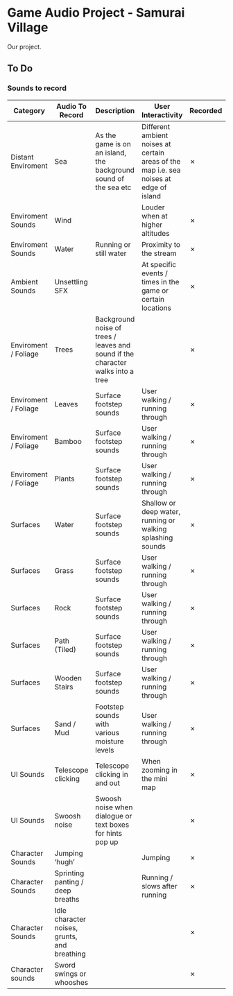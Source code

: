 # Game Audio Project - Samurai Village

Our project.

## To Do

### Sounds to record

| Category             | Audio To Record                              | Description                                                                     | User Interactivity                                                                     | Recorded | Implemented |
| -------------------- | -------------------------------------------- | ------------------------------------------------------------------------------- | -------------------------------------------------------------------------------------- | -------- | ----------- |
| Distant Enviroment   | Sea                                          | As the game is on an island, the background sound of the sea etc                | Different ambient noises at certain areas of the map i.e. sea noises at edge of island | &cross;      | &cross;         |
| Enviroment Sounds    | Wind                                         |                                                                                 | Louder when at higher altitudes                                                        | &cross;      | &cross;         |
| Enviroment Sounds    | Water                                        | Running or still water                                                          | Proximity to the stream                                                                | &cross;      | &cross;         |
| Ambient Sounds       | Unsettling SFX                               |                                                                                 | At specific events / times in the game or certain locations                            | &cross;      | &cross;         |
| Enviroment / Foliage | Trees                                        | Background noise of trees / leaves and sound if the character walks into a tree |                                                                                        | &cross;      | &cross;         |
| Enviroment / Foliage | Leaves                                       | Surface footstep sounds                                                         | User walking / running through                                                         | &cross;      | &cross;         |
| Enviroment / Foliage | Bamboo                                       | Surface footstep sounds                                                         | User walking / running through                                                         | &cross;      | &cross;         |
| Enviroment / Foliage | Plants                                       | Surface footstep sounds                                                         | User walking / running through                                                         | &cross;      | &cross;         |
| Surfaces             | Water                                        | Surface footstep sounds                                                         | Shallow or deep water, running or walking splashing sounds                             | &cross;      | &cross;         |
| Surfaces             | Grass                                        | Surface footstep sounds                                                         | User walking / running through                                                         | &cross;      | &cross;         |
| Surfaces             | Rock                                         | Surface footstep sounds                                                         | User walking / running through                                                         | &cross;      | &cross;         |
| Surfaces             | Path (Tiled)                                 | Surface footstep sounds                                                         | User walking / running through                                                         | &cross;      | &cross;         |
| Surfaces             | Wooden Stairs                                | Surface footstep sounds                                                         | User walking / running through                                                         | &cross;      | &cross;         |
| Surfaces             | Sand / Mud                                   | Footstep sounds with various moisture levels                                    | User walking / running through                                                         | &cross;      | &cross;         |
| UI Sounds            | Telescope clicking                           | Telescope clicking in and out                                                   | When zooming in the mini map                                                           | &cross;      | &cross;         |
| UI Sounds            | Swoosh noise                                 | Swoosh noise when dialogue or text boxes for hints pop up                       |                                                                                        | &cross;      | &cross;         |
| Character Sounds     | Jumping ‘hugh’                               |                                                                                 | Jumping                                                                                | &cross;      | &cross;         |
| Character Sounds     | Sprinting panting / deep breaths             |                                                                                 | Running / slows after running                                                          | &cross;      | &cross;         |
| Character Sounds     | Idle character noises, grunts, and breathing |                                                                                 |                                                                                        | &cross;      | &cross;         |
| Character sounds     | Sword swings or whooshes                     |                                                                                 |                                                                                        | &cross;      | &cross;         |
